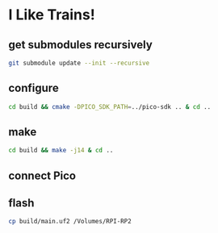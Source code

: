 # I Like Trains!

## get submodules recursively
```bash
git submodule update --init --recursive
```

## configure
```bash
cd build && cmake -DPICO_SDK_PATH=../pico-sdk .. & cd ..
```

## make
```bash
cd build && make -j14 & cd ..
```

## connect Pico

## flash
```bash
cp build/main.uf2 /Volumes/RPI-RP2
```